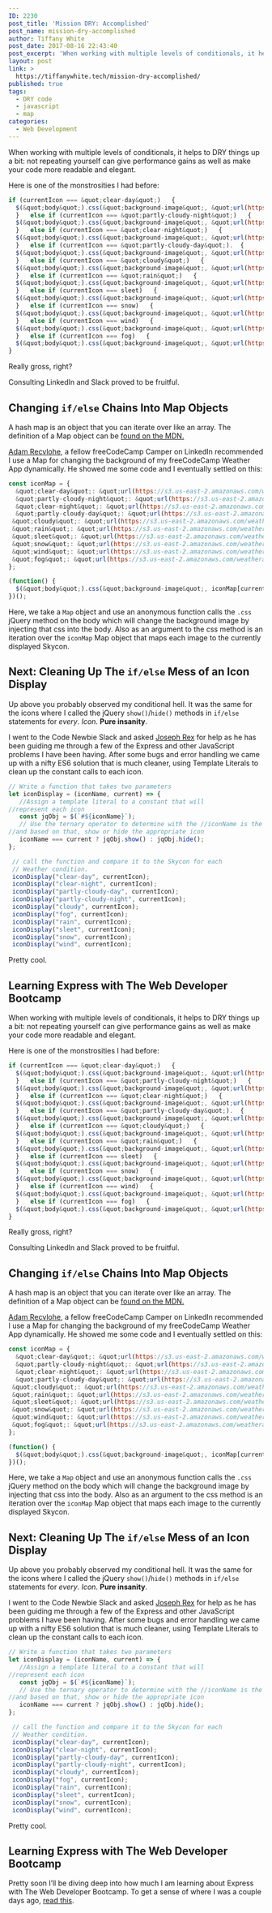 ```yaml
---
ID: 2230
post_title: 'Mission DRY: Accomplished'
post_name: mission-dry-accomplished
author: Tiffany White
post_date: 2017-08-16 22:43:40
post_excerpt: 'When working with multiple levels of conditionals, it helps to DRY things up a bit: not repeating yourself can give performance gains as well as make your code more readable and elegant.'
layout: post
link: >
  https://tiffanywhite.tech/mission-dry-accomplished/
published: true
tags:
  - DRY code
  - javascript
  - map
categories:
  - Web Development
---
```



When working with multiple levels of conditionals, it helps to DRY things up a bit: not repeating yourself can give performance gains as well as make your code more readable and elegant.

Here is one of the monstrosities I had before:

```javascript
if (currentIcon === &quot;clear-day&quot;)   {
  $(&quot;body&quot;).css(&quot;background-image&quot;, &quot;url(https://i.imgur.com/voece1h.jpg)&quot;);
  }   else if (currentIcon === &quot;partly-cloudy-night&quot;)   {
  $(&quot;body&quot;).css(&quot;background-image&quot;, &quot;url(https://i.imgur.com/r8haFIj.jpg)&quot;);
  }   else if (currentIcon === &quot;clear-night&quot;)   {
  $(&quot;body&quot;).css(&quot;background-image&quot;, &quot;url(https://i.imgur.com/K6Bazrl.jpg)&quot;);
  }   else if (currentIcon === &quot;partly-cloudy-day&quot;).  {
  $(&quot;body&quot;).css(&quot;background-image&quot;, &quot;url(https://i.imgur.com/dUS9u9b.jpg)&quot;);
  }   else if (currentIcon === &quot;cloudy&quot;)   {
  $(&quot;body&quot;).css(&quot;background-image&quot;, &quot;url(https://i.imgur.com/Kx3ku27.jpg)&quot;);
  }   else if (currentIcon === &quot;rain&quot;)   {
  $(&quot;body&quot;).css(&quot;background-image&quot;, &quot;url(https://i.imgur.com/g4afvja.jpg)&quot;);
  }   else if (currentIcon === sleet)   {
  $(&quot;body&quot;).css(&quot;background-image&quot;, &quot;url(https://i.imgur.com/pjq3VPO.jpg)&quot;);
  }   else if (currentIcon === snow)   {
  $(&quot;body&quot;).css(&quot;background-image&quot;, &quot;url(https://i.imgur.com/vH9cyKD.jpg)&quot;);
  }   else if (currentIcon === wind)   {
  $(&quot;body&quot;).css(&quot;background-image&quot;, &quot;url(https://i.imgur.com/ZtSl66b.jpg)&quot;);
  }   else if (currentIcon === fog)   {
  $(&quot;body&quot;).css(&quot;background-image&quot;, &quot;url(https://i.imgur.com/5z0CXkZ.jpg)&quot;);
}

```

Really gross, right?

Consulting LinkedIn and Slack proved to be fruitful.

## Changing `if/else` Chains Into Map Objects

A hash map is an object that you can iterate over like an array. The definition of a Map object can be [found on the MDN.](https://developer.mozilla.org/en-US/docs/Web/JavaScript/Reference/Global_Objects/Map)

[Adam Recvlohe](https://linkedin.com/in/adamrecvlohe), a fellow freeCodeCamp Camper on LinkedIn recommended I use a Map for changing the background of my freeCodeCamp Weather App dynamically. He showed me some code and I eventually settled on this:

```javascript
const iconMap = {
  &quot;clear-day&quot;: &quot;url(https://s3.us-east-2.amazonaws.com/weatherappfcc/sunny.jpg)&quot;,
  &quot;partly-cloudy-night&quot;: &quot;url(https://s3.us-east-2.amazonaws.com/weatherappfcc/fineas-anton-136459+copy.jpg)&quot;,
  &quot;clear-night&quot;: &quot;url(https://s3.us-east-2.amazonaws.com/weatherappfcc/sam-mcjunkin-38078.jpg)&quot;,
  &quot;partly-cloudy-day&quot;: &quot;url(https://s3.us-east-2.amazonaws.com/weatherappfcc/jeff-nafura-294909.jpg)&quot;,
 &quot;cloudy&quot;: &quot;url(https://s3.us-east-2.amazonaws.com/weatherappfcc/jonatan-pie-260835.jpg)&quot;,
 &quot;rain&quot;: &quot;url(https://s3.us-east-2.amazonaws.com/weatherappfcc/3opt\_rain.jpeg)&quot;,
 &quot;sleet&quot;: &quot;url(https://s3.us-east-2.amazonaws.com/weatherappfcc/jonatan-pie-190398.jpg)&quot;,
 &quot;snow&quot;: &quot;url(https://s3.us-east-2.amazonaws.com/weatherappfcc/snow.jpg)&quot;,
 &quot;wind&quot;: &quot;url(https://s3.us-east-2.amazonaws.com/weatherappfcc/jon-flobrant-2845.jpg)&quot;,
 &quot;fog&quot;: &quot;url(https://s3.us-east-2.amazonaws.com/weatherappfcc/elaine-li-416.jpg)&quot;
};

(function() {
  $(&quot;body&quot;).css(&quot;background-image&quot;, iconMap[currentIcon]);
})();
```

Here, we take a `Map` object and use an anonymous function calls the `.css` jQuery method on the body which will change the background image by injecting that css into the body. Also as an argument to the css method is an iteration over the `iconMap` Map object that maps each image to the currently displayed Skycon.

## Next: Cleaning Up The `if/else` Mess of an Icon Display

Up above you probably observed my conditional hell. It was the same for the icons where I called the jQuery `show()`/`hide()` methods in `if/else` statements for *every*. *Icon*. **Pure insanity**.

I went to the Code Newbie Slack and asked [Joseph Rex](https://twitter.com/josephrexme) for help as he has been guiding me through a few of the Express and other JavaScript problems I have been having. After some bugs and error handling we came up with a nifty ES6 solution that is much cleaner, using Template Literals to clean up the constant calls to each icon.

```javascript
// Write a function that takes two parameters
let iconDisplay = (iconName, current) => {
   //Assign a template literal to a constant that will
//represent each icon
   const jqObj = $(`#${iconName}`);
   // Use the ternary operator to determine with the //iconName is the current icon being shown for the condition
//and based on that, show or hide the appropriate icon
   iconName === current ? jqObj.show() : jqObj.hide();
};

 // call the function and compare it to the Skycon for each 
 // Weather condition.
 iconDisplay("clear-day", currentIcon);
 iconDisplay("clear-night", currentIcon);
 iconDisplay("partly-cloudy-day", currentIcon);
 iconDisplay("partly-cloudy-night", currentIcon);
 iconDisplay("cloudy", currentIcon);
 iconDisplay("fog", currentIcon);
 iconDisplay("rain", currentIcon);
 iconDisplay("sleet", currentIcon);
 iconDisplay("snow", currentIcon);
 iconDisplay("wind", currentIcon);

```

Pretty cool.

## Learning Express with The Web Developer Bootcamp




When working with multiple levels of conditionals, it helps to DRY things up a bit: not repeating yourself can give performance gains as well as make your code more readable and elegant.

Here is one of the monstrosities I had before:

```javascript
if (currentIcon === &quot;clear-day&quot;)   {
  $(&quot;body&quot;).css(&quot;background-image&quot;, &quot;url(https://i.imgur.com/voece1h.jpg)&quot;);
  }   else if (currentIcon === &quot;partly-cloudy-night&quot;)   {
  $(&quot;body&quot;).css(&quot;background-image&quot;, &quot;url(https://i.imgur.com/r8haFIj.jpg)&quot;);
  }   else if (currentIcon === &quot;clear-night&quot;)   {
  $(&quot;body&quot;).css(&quot;background-image&quot;, &quot;url(https://i.imgur.com/K6Bazrl.jpg)&quot;);
  }   else if (currentIcon === &quot;partly-cloudy-day&quot;).  {
  $(&quot;body&quot;).css(&quot;background-image&quot;, &quot;url(https://i.imgur.com/dUS9u9b.jpg)&quot;);
  }   else if (currentIcon === &quot;cloudy&quot;)   {
  $(&quot;body&quot;).css(&quot;background-image&quot;, &quot;url(https://i.imgur.com/Kx3ku27.jpg)&quot;);
  }   else if (currentIcon === &quot;rain&quot;)   {
  $(&quot;body&quot;).css(&quot;background-image&quot;, &quot;url(https://i.imgur.com/g4afvja.jpg)&quot;);
  }   else if (currentIcon === sleet)   {
  $(&quot;body&quot;).css(&quot;background-image&quot;, &quot;url(https://i.imgur.com/pjq3VPO.jpg)&quot;);
  }   else if (currentIcon === snow)   {
  $(&quot;body&quot;).css(&quot;background-image&quot;, &quot;url(https://i.imgur.com/vH9cyKD.jpg)&quot;);
  }   else if (currentIcon === wind)   {
  $(&quot;body&quot;).css(&quot;background-image&quot;, &quot;url(https://i.imgur.com/ZtSl66b.jpg)&quot;);
  }   else if (currentIcon === fog)   {
  $(&quot;body&quot;).css(&quot;background-image&quot;, &quot;url(https://i.imgur.com/5z0CXkZ.jpg)&quot;);
}

```

Really gross, right?

Consulting LinkedIn and Slack proved to be fruitful.

## Changing `if/else` Chains Into Map Objects

A hash map is an object that you can iterate over like an array. The definition of a Map object can be [found on the MDN.](https://developer.mozilla.org/en-US/docs/Web/JavaScript/Reference/Global_Objects/Map)

[Adam Recvlohe](https://linkedin.com/in/adamrecvlohe), a fellow freeCodeCamp Camper on LinkedIn recommended I use a Map for changing the background of my freeCodeCamp Weather App dynamically. He showed me some code and I eventually settled on this:

```javascript
const iconMap = {
  &quot;clear-day&quot;: &quot;url(https://s3.us-east-2.amazonaws.com/weatherappfcc/sunny.jpg)&quot;,
  &quot;partly-cloudy-night&quot;: &quot;url(https://s3.us-east-2.amazonaws.com/weatherappfcc/fineas-anton-136459+copy.jpg)&quot;,
  &quot;clear-night&quot;: &quot;url(https://s3.us-east-2.amazonaws.com/weatherappfcc/sam-mcjunkin-38078.jpg)&quot;,
  &quot;partly-cloudy-day&quot;: &quot;url(https://s3.us-east-2.amazonaws.com/weatherappfcc/jeff-nafura-294909.jpg)&quot;,
 &quot;cloudy&quot;: &quot;url(https://s3.us-east-2.amazonaws.com/weatherappfcc/jonatan-pie-260835.jpg)&quot;,
 &quot;rain&quot;: &quot;url(https://s3.us-east-2.amazonaws.com/weatherappfcc/3opt\_rain.jpeg)&quot;,
 &quot;sleet&quot;: &quot;url(https://s3.us-east-2.amazonaws.com/weatherappfcc/jonatan-pie-190398.jpg)&quot;,
 &quot;snow&quot;: &quot;url(https://s3.us-east-2.amazonaws.com/weatherappfcc/snow.jpg)&quot;,
 &quot;wind&quot;: &quot;url(https://s3.us-east-2.amazonaws.com/weatherappfcc/jon-flobrant-2845.jpg)&quot;,
 &quot;fog&quot;: &quot;url(https://s3.us-east-2.amazonaws.com/weatherappfcc/elaine-li-416.jpg)&quot;
};

(function() {
  $(&quot;body&quot;).css(&quot;background-image&quot;, iconMap[currentIcon]);
})();
```

Here, we take a `Map` object and use an anonymous function calls the `.css` jQuery method on the body which will change the background image by injecting that css into the body. Also as an argument to the css method is an iteration over the `iconMap` Map object that maps each image to the currently displayed Skycon.

## Next: Cleaning Up The `if/else` Mess of an Icon Display

Up above you probably observed my conditional hell. It was the same for the icons where I called the jQuery `show()`/`hide()` methods in `if/else` statements for *every*. *Icon*. **Pure insanity**.

I went to the Code Newbie Slack and asked [Joseph Rex](https://twitter.com/josephrexme) for help as he has been guiding me through a few of the Express and other JavaScript problems I have been having. After some bugs and error handling we came up with a nifty ES6 solution that is much cleaner, using Template Literals to clean up the constant calls to each icon.

```javascript
// Write a function that takes two parameters
let iconDisplay = (iconName, current) => {
   //Assign a template literal to a constant that will
//represent each icon
   const jqObj = $(`#${iconName}`);
   // Use the ternary operator to determine with the //iconName is the current icon being shown for the condition
//and based on that, show or hide the appropriate icon
   iconName === current ? jqObj.show() : jqObj.hide();
};

 // call the function and compare it to the Skycon for each 
 // Weather condition.
 iconDisplay("clear-day", currentIcon);
 iconDisplay("clear-night", currentIcon);
 iconDisplay("partly-cloudy-day", currentIcon);
 iconDisplay("partly-cloudy-night", currentIcon);
 iconDisplay("cloudy", currentIcon);
 iconDisplay("fog", currentIcon);
 iconDisplay("rain", currentIcon);
 iconDisplay("sleet", currentIcon);
 iconDisplay("snow", currentIcon);
 iconDisplay("wind", currentIcon);

```

Pretty cool.

## Learning Express with The Web Developer Bootcamp





Pretty soon I’ll be diving deep into how much I am learning about Express with The Web Developer Bootcamp. To get a sense of where I was a couple days ago, [read this](https://medium.com/100-days-of-code/100-days-of-code-day-17-7b04669c68c6).